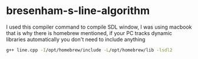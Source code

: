 # bresenham-s-line-algorithm

I used this compiler command to compile SDL window, I was using macbook that is why there is homebrew mentioned, if your PC tracks dynamic libraries automatically you don't need to include anything

```bash
g++ line.cpp -I/opt/homebrew/include -L/opt/homebrew/lib -lsdl2
```